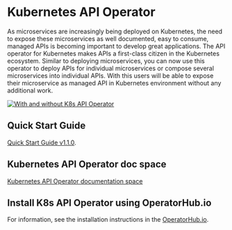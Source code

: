 # Kubernetes API Operator

As microservices are increasingly being deployed on Kubernetes, the need to expose these microservices as well documented, easy to consume, managed APIs is becoming important to develop great applications. The API operator for Kubernetes makes APIs a first-class citizen in the Kubernetes ecosystem. Similar to deploying microservices, you can now use this operator to deploy APIs for individual microservices or compose several microservices into individual APIs. With this users will be able to expose their microservice as managed API in Kubernetes environment without any additional work.

[![With and without K8s API Operator]({{base_path}}/assets/img/learn/kubernetes-operators/with-and-withou-k8s-api-operator.png)]({{base_path}}/assets/img/learn/kubernetes-operators/with-and-withou-k8s-api-operator.png)

## Quick Start Guide

[Quick Start Guide v1.1.0](https://github.com/wso2/k8s-api-operator/blob/v1.1.0/README.md).

## Kubernetes API Operator doc space

[Kubernetes API Operator documentation space](https://github.com/wso2/k8s-api-operator/tree/v1.1.0/docs)
 
## Install K8s API Operator using OperatorHub.io
 
For information, see the installation instructions in the [OperatorHub.io](https://operatorhub.io/operator/api-operator).